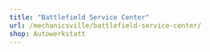 ```yaml
---
title: "Battlefield Service Center"
url: /mechanicsville/battlefield-service-center/
shop: Autowerkstatt
---
```

